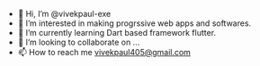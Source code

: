 - 👋 Hi, I’m @vivekpaul-exe
- 👀 I’m interested in making progrssive web apps and softwares.
- 🌱 I’m currently learning Dart based framework flutter.
- 💞️ I’m looking to collaborate on ...
- 📫 How to reach me vivekpaul405@gmail.com


<!---
vivekpaul-exe/vivekpaul-exe is a ✨ special ✨ repository because its `README.md` (this file) appears on your GitHub profile.
You can click the Preview link to take a look at your changes.
--->
